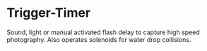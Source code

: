 # Trigger-Timer
Sound, light or manual activated flash delay to capture high speed photography. Also operates solenoids for water drop collisions.

